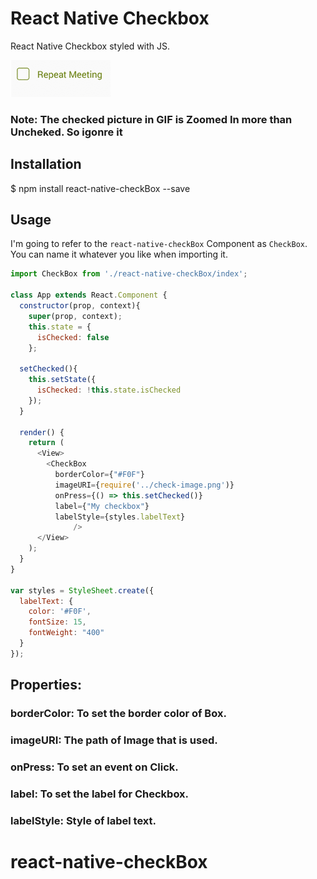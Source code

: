 # React Native Checkbox

React Native Checkbox styled with JS.

![demo](/demo.gif)

### Note: The checked picture in GIF is Zoomed In more than Uncheked. So igonre it

## Installation

$ npm install react-native-checkBox --save


## Usage

I'm going to refer to the `react-native-checkBox` Component as `CheckBox`. You can name it whatever you like when importing it.


```javascript
import CheckBox from './react-native-checkBox/index';

class App extends React.Component {
  constructor(prop, context){
    super(prop, context);
    this.state = {
      isChecked: false
    };

  setChecked(){
    this.setState({
      isChecked: !this.state.isChecked
    });
  }

  render() {
    return (
      <View>
        <CheckBox 
          borderColor={"#F0F"}
          imageURI={require('../check-image.png')}
          onPress={() => this.setChecked()}
          label={"My checkbox"}
          labelStyle={styles.labelText}
              />
      </View>
    );
  }
}

var styles = StyleSheet.create({
  labelText: {
    color: '#F0F',
    fontSize: 15,
    fontWeight: "400"
  }
});
```

## Properties:

### borderColor: To set the border color of Box.
### imageURI: The path of Image that is used.
### onPress: To set an event on Click.
### label: To set the label for Checkbox.
### labelStyle: Style of label text.


# react-native-checkBox

